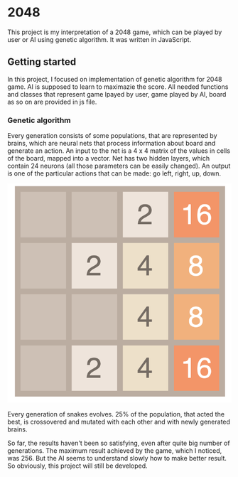 # 2048
This project is my interpretation of a 2048 game, which can be played by user or AI using genetic algorithm. It was written in JavaScript. 

## Getting started

In this project, I focused on implementation of genetic algorithm for 2048 game. AI is supposed to learn to maximazie the score. All needed functions and classes that represent game lpayed by user, game played by AI, board as so on are provided in js file.  

### Genetic algorithm 

Every generation consists of some populations, that are represented by brains, which are neural nets that process information about board and generate an action. An input to the net is a 4 x 4 matrix of the values in cells of the board, mapped into a vector. Net has two hidden layers, which contain 24 neurons (all those parameters can be easily changed). An output is one of the particular actions that can be made: go left, right, up, down. 

![Alt text](1.png) 

Every generation of snakes evolves. 25% of the population, that acted the best, is crossovered and mutated with each other and with newly generated brains.

So far, the results haven't been so satisfying, even after quite big number of generations. The maximum result achieved by the game, which I noticed, was 256. But the AI seems to understand slowly how to make better result. So obviously, this project will still be developed.